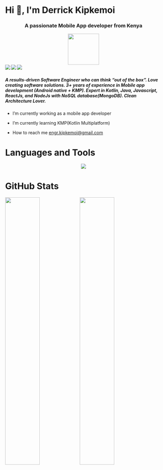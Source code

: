 # Hi 👋, I'm Derrick Kipkemoi
<h3 align="center">A passionate Mobile App developer from Kenya</h3>
<div id="header" align="center">
  <img src="https://media.giphy.com/media/qgQUggAC3Pfv687qPC/giphy.gif" width="100"/>
</div>
<div id="badges" align="center">
  <a href="https://www.linkedin.com/in/kipkemoi-derrick">
    <img align="left" src="https://img.shields.io/badge/linkedin-%230077B5.svg?style=for-the-badge&logo=linkedin&logoColor=white"/>
  </a>
  <a href="https://www.stackoverflow.com/users/11355493/kipkemoi-derek">
    <img align="left" src="https://img.shields.io/badge/-Stackoverflow-FE7A16?style=for-the-badge&logo=stack-overflow&logoColor=white"/>
  </a>
  <a href="https://www.medium.com/@derekkipkemoi">
    <img align="left" src="https://img.shields.io/badge/Medium-12100E?style=for-the-badge&logo=medium&logoColor=white"/>
  </a>
</div>


#
<h5>A results-driven Software Engineer who can think “out of the box”. Love creating software solutions. 3+ years of experience in Mobile app development (Android native + KMP). Expert in Kotlin, Java, Javascript, ReactJs, and NodeJs with NoSQL database(MongoDB). Clean Architecture Lover. </h5>

* I’m currently working as a mobile app developer

* I’m currently learning KMP(Kotlin Multiplatform)

* How to reach me engr.kipkemoi@gmail.com

# Languages and Tools
<p align="center">
  <a href="https://skillicons.dev">
    <img src="https://skillicons.dev/icons?i=androidstudio,gradle,idea,kotlin,ktor,java,js,react,mongodb,git,docker,stackoverflow,gcp,linux,materialui,html,bootstrap,css" />
  </a>
</p>

# GitHub Stats

<img align="left" width="47%" src="https://github-readme-stats.vercel.app/api?username=derekkipkemoi&show_icons=true&theme=transparent"/>

<img align="left" width="47%" src="https://github-readme-stats.vercel.app/api/top-langs/?username=derekkipkemoi&layout=compact"/>
